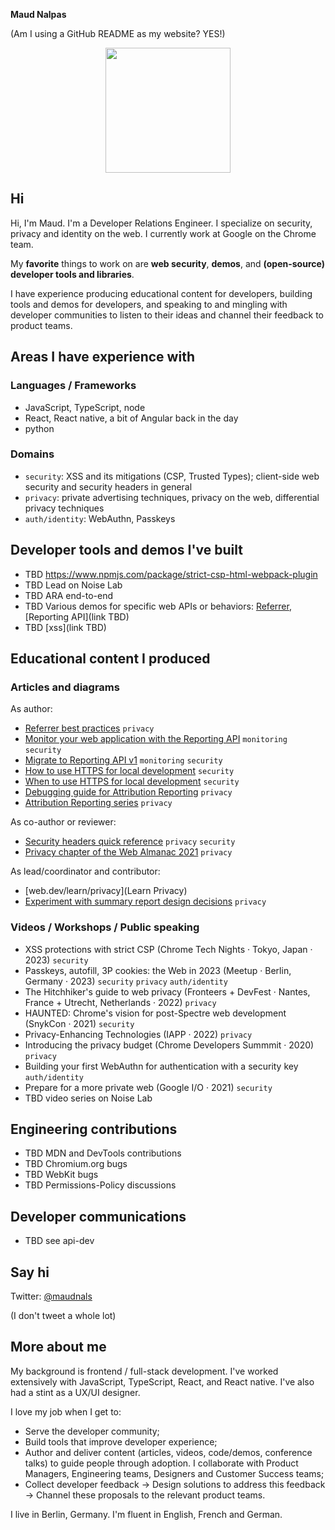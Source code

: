 **Maud Nalpas**

(Am I using a GitHub README as my website? YES!)

<p align="center">
  <img width="200" height="200" src="https://user-images.githubusercontent.com/9762897/224156163-bc02159b-b3a2-49f2-b31e-1b40925db81e.png">
</p>

## Hi

Hi, I'm Maud. I'm a Developer Relations Engineer.
I specialize on security, privacy and identity on the web. I currently work at Google on the Chrome team. 

My **favorite** things to work on are **web security**, **demos**, and **(open-source) developer tools and libraries**. 

I have experience producing educational content for developers, building tools and demos for developers, and speaking to and mingling with developer communities to listen to their ideas and channel their feedback to product teams.

## Areas I have experience with

### Languages / Frameworks

* JavaScript, TypeScript, node
* React, React native, a bit of Angular back in the day
* python

### Domains

* `security`: XSS and its mitigations (CSP, Trusted Types); client-side web security and security headers in general
* `privacy`: private advertising techniques, privacy on the web, differential privacy techniques
* `auth/identity`: WebAuthn, Passkeys

## Developer tools and demos I've built

* TBD https://www.npmjs.com/package/strict-csp-html-webpack-plugin
* TBD Lead on Noise Lab
* TBD ARA end-to-end
* TBD Various demos for specific web APIs or behaviors: [Referrer](https://site-one.glitch.me/stuff/detail?tag=blue), [Reporting API](link TBD)
* TBD [xss](link TBD)

## Educational content I produced

### Articles and diagrams

As author:
* [Referrer best practices](https://web.dev/referrer-best-practices/) `privacy`
* [Monitor your web application with the Reporting API](https://developer.chrome.com/articles/reporting-api/) `monitoring` `security`
* [Migrate to Reporting API v1](https://developer.chrome.com/blog/reporting-api-migration/) `monitoring` `security`
* [How to use HTTPS for local development](https://web.dev/how-to-use-local-https/) `security`
* [When to use HTTPS for local development](https://web.dev/when-to-use-local-https/) `security`
* [Debugging guide for Attribution Reporting](https://developer.chrome.com/docs/privacy-sandbox/attribution-reporting-debugging/) `privacy`
* [Attribution Reporting series](https://developer.chrome.com/authors/maudn/) `privacy`

As co-author or reviewer:
* [Security headers quick reference](https://web.dev/security-headers/) `privacy` `security`
* [Privacy chapter of the Web Almanac 2021](https://almanac.httparchive.org/en/2021/privacy) `privacy`

As lead/coordinator and contributor:
* [web.dev/learn/privacy](Learn Privacy)
* [Experiment with summary report design decisions](https://developer.chrome.com/docs/privacy-sandbox/summary-reports/design-decisions/) `privacy`

### Videos / Workshops / Public speaking
* XSS protections with strict CSP (Chrome Tech Nights · Tokyo, Japan · 2023) `security`
* Passkeys, autofill, 3P cookies: the Web in 2023 (Meetup · Berlin, Germany · 2023) `security` `privacy` `auth/identity`
* The Hitchhiker's guide to web privacy (Fronteers + DevFest · Nantes, France + Utrecht, Netherlands · 2022) `privacy`
* HAUNTED: Chrome's vision for post-Spectre web development (SnykCon · 2021) `security`
* Privacy-Enhancing Technologies (IAPP · 2022) `privacy`
* Introducing the privacy budget (Chrome Developers Summmit · 2020) `privacy`
* Building your first WebAuthn for authentication with a security key `auth/identity`
* Prepare for a more private web (Google I/O · 2021) `security`
* TBD video series on Noise Lab

## Engineering contributions

* TBD MDN and DevTools contributions
* TBD Chromium.org bugs
* TBD WebKit bugs
* TBD Permissions-Policy discussions

## Developer communications

* TBD see api-dev

## Say hi

Twitter: [@maudnals](https://twitter.com/maudnals?lang=en)

(I don't tweet a whole lot)

## More about me

My background is frontend / full-stack development. I've worked extensively with JavaScript, TypeScript, React, and React native. I've also had a stint as a UX/UI designer.

I love my job when I get to:
* Serve the developer community;
* Build tools that improve developer experience;
* Author and deliver content (articles, videos, code/demos, conference talks) to guide people through adoption. I collaborate with Product Managers, Engineering teams, Designers and Customer Success teams;
* Collect developer feedback → Design solutions to address this feedback → Channel these proposals to the relevant product teams.

I live in Berlin, Germany. I'm fluent in English, French and German.

